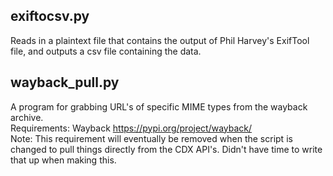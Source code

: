 ## exiftocsv.py
Reads in a plaintext file that contains the output of Phil Harvey's ExifTool file, and outputs a csv file containing the data.

## wayback_pull.py
A program for grabbing URL's of specific MIME types from the wayback archive. <br>
Requirements: Wayback https://pypi.org/project/wayback/ <br>
Note: This requirement will eventually be removed when the script is changed to pull things directly from the CDX API's. Didn't have time to write that up when making this. 

